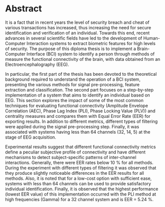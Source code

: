 Abstract
=================

It is a fact that in recent years the level of security breach and cheat of various transactions has increased, thus increasing the need for secure identification and verification of an individual. Towards this end, recent advances in several scientific fields have led to the development of Human-Computer Interaction systems to extract biometric features for high levels of security. The purpose of this diploma thesis is to implement a Brain-Computer Interface (BCI) system to identify a person through methods of measure the functional connectivity of the brain, with data obtained from an Electroencephalography (EEG).

In particular, the first part of the thesis has been devoted to the theoretical background required to understand the operation of a BCI system, presenting the various methods for signal pre-processing, feature extraction and classification. The second part focuses on a step-by-step implementation of a system that aims to identify an individual based on EEG. This section explores the impact of some of the most common techniques for evaluating functional connectivity (Amplitude Envelope Correlation (AEC), Phase Lag Index (PLI), Phase Locking Value (PLV)) and centrality measures and compares them with Equal Error Rate (EER) for exporting results. In addition to different metrics, different types of filtering were applied during the signal pre-processing step. Finally, it was associated with systems having less than 64 channels (32, 14, 5) at the stage of EEG acquisition.

Experimental results suggest that different functional connectivity metrics define a peculiar subjective profile of connectivity and have different mechanisms to detect subject-specific patterns of inter-channel interactions. Generally, there were EER rates below 10 \% for all methods. During the experiment with different types of filtering it was observed that they produce slightly noticeable differences in the EER results for all methods. Also, it is noted that for a low-cost option with sufficient ease, systems with less than 64 channels can be used to provide satisfactory individual identification. Finally, it is observed that the highest performance (lowest EER value) of this implementation occurred with the PLI method at high frequencies (Gamma) for a 32 channel system and is EER = 5.24 %.
